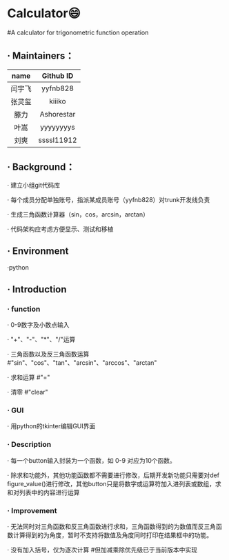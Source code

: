 #  Calculator😄

#A calculator for trigonometric function operation



## · Maintainers：

|  name  | Github ID  |
| :----: | :--------: |
| 闫宇飞 |  yyfnb828  |
| 张灵玺 |   kiiiko   |
|  滕力  | Ashorestar |
|  叶嵩  | yyyyyyyys  |
|  刘爽  | ssssl11912 |



## · Background：

· 建立小组git代码库

· 每个成员分配单独账号，指派某成员账号（yyfnb828）对trunk开发线负责

· 生成三角函数计算器（sin，cos，arcsin，arctan）

· 代码架构应考虑方便显示、测试和移植



## · Environment

·python



## · Introduction

### · function

· 0-9数字及小数点输入

· "+"、"-"、"*"、"/"运算

· 三角函数以及反三角函数运算 #"sin"、"cos"、"tan"、"arcsin"、"arccos"、"arctan"

· 求和运算 #"="

· 清零 #"clear"



### · GUI

· 用python的tkinter编辑GUI界面



### · Description

· 每一个button输入封装为一个函数，如 0-9 对应为10个函数。

· 除求和功能外，其他功能函数都不需要进行修改，后期开发新功能只需要对def figure_value()进行修改，其他button只是将数字或运算符加入进列表或数组，求和对列表中的内容进行运算



### · Improvement

· 无法同时对三角函数和反三角函数进行求和，三角函数得到的为数值而反三角函数计算得到的为角度，暂时不支持将数值及角度同时打印在结果框中的功能。

· 没有加入括号，仅为逐次计算 #但加减乘除优先级已于当前版本中实现









